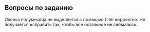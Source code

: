 ## Вопросы по заданию  

Иконка полумесяца не выделяется с помощью filter корректно. Не получается исправить так, чтобы все остальное не сломалось.
 
